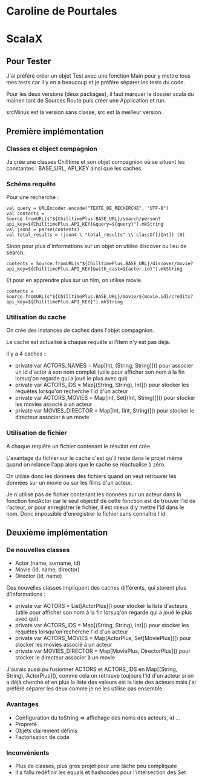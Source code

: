 # Caroline de Pourtales

# ScalaX

## Pour Tester

J'ai préféré créer un objet Test avec une fonction Main pour y mettre tous mes tests car il y en a beaucoup et je préfère séparer les tests du code.

Pour les deux versions (deux packages), il faut marquer le dossier scala du mainen tant de Sources Route puis créer une Application et run.

srcMinus est la version sans classe, src est la meilleur version.

## Première implémentation 

### Classes et object compagnion

Je crée une classes Chilltime et son objet compagnion où se situent les constantes : BASE_URL, API_KEY ainsi que les caches.

### Schéma requête

Pour une recherche :

```
val query = URLEncoder.encode("TEXTE_DE_RECHERCHE", "UTF-8")
val contents = Source.fromURL(s"${ChilltimePlus.BASE_URL}/search/person?api_key=${ChilltimePlus.API_KEY}&query=${query}").mkString
val json4 = parse(contents)
val total_results = (json4 \ "total_results" \\ classOf[JInt]) (0)
```

Sinon pour plus d'informations sur un objet on utilise discover ou lieu de search.

```
contents = Source.fromURL(s"${ChilltimePlus.BASE_URL}/discover/movie?api_key=${ChilltimePlus.API_KEY}&with_cast=${actor.id}").mkString
```

Et pour en apprendre plus sur un film, on utilise movie.

```
contents = Source.fromURL(s"${ChilltimePlus.BASE_URL}/movie/${movie.id}/credits?api_key=${ChilltimePlus.API_KEY}").mkString
```

### Utilisation du cache

On crée des instances de caches dans l'objet compagnion. 

Le cache est actualisé à chaque requête si l'item n'y est pas déjà.

Il y a 4 caches : 
- private var ACTORS_NAMES    = Map\[Int, (String, String)\]() pour associer un id d'actor à son nom complet (utile pour afficher son nom à la fin lorsuq'on regarde qui a joué le plus avec qui)
- private var ACTORS_IDS      = Map\[(String, String), Int\]() pour stocker les requêtes lorsqu'on recherche l'id d'un acteur
- private var ACTORS_MOVIES   = Map\[Int, Set\[(Int, String)\]\]() pour stocker les movies associé à un acteur
- private var MOVIES_DIRECTOR = Map\[Int, (Int, String)\]() pour stocker le directeur associer à un movie
    
    
### Utilisation de fichier 

À chaque requête un fichier contenant le résultat est crée. 

L'avantage du fichier sur le cache c'est qu'il reste dans le projet même quand on relance l'app alors que le cache se réactualise à zéro.

On utilise donc les données des fichiers quand on veut retrouver les données sur un movie ou sur les films d'un acteur. 

Je n'utilise pas de fichier contenant les données sur un acteur dans la fonction findActor car le seul objectif de cette fonction est de trouver l'id de l'acteur, or pour enregistrer le fichier, il est mieux d'y mettre l'id dans le nom. Donc impossible d'enregistrer le fichier sans connaître l'id. 

## Deuxième implémentation 

### De nouvelles classes

- Actor (name, surname, id)
- Movie (id, name, director)
- Director (id, name) 

Ces nouvelles classes impliquent des caches différents, qui storent plus d'informations : 

- private var ACTORS          = List\[ActorPlus\]() pour stocker la liste d'acteurs  (utile pour afficher son nom à la fin lorsuq'on regarde qui a joué le plus avec qui)
- private var ACTORS_IDS      = Map\[(String, String), Int\]() pour stocker les requêtes lorsqu'on recherche l'id d'un acteur
- private var ACTORS_MOVIES   = Map[ActorPlus, Set\[MoviePlus\]\]() pour stocker les movies associé à un acteur
- private var MOVIES_DIRECTOR = Map\[MoviePlus, DirectorPlus\]() pour stocker le directeur associer à un movie
    
J'aurais aussi pu fusionner ACTORS et ACTORS_IDS en Map\[(String, String), ActorPlus\](), comme cela on retrouve toujours l'id d'un acteur si on a déjà cherché et en plus la liste des valeurs est la liste des acteurs mais j'ai préféré séparer les deux comme je ne les utilise pas ensemble.
    
### Avantages

- Configuration du toString => affichage des noms des acteurs, id ...
- Propreté
- Objets clairement définis
- Factorisation de code

### Inconvénients

- Plus de classes, plus gros projet pour une tâche peu compliquée 
- Il a fallu redéfinir les equals et hashcodes pour l'intersection des Set
